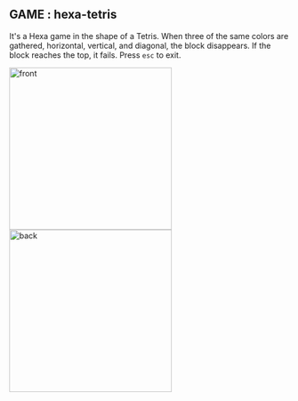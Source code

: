 ## GAME : hexa-tetris

It's a Hexa game in the shape of a Tetris. When three of the same colors are gathered, horizontal, vertical, and diagonal, the block disappears. If the block reaches the top, it fails. Press ```esc``` to exit.

<img width="292" alt="front" src="https://user-images.githubusercontent.com/66156026/178442903-98f3c7ca-4548-4608-bcd3-1d79998c673b.png"><img width="292" alt="back" src="https://user-images.githubusercontent.com/66156026/178442905-08e2fbc0-9928-4f9d-9f20-5ee4fa38a4e7.png">
